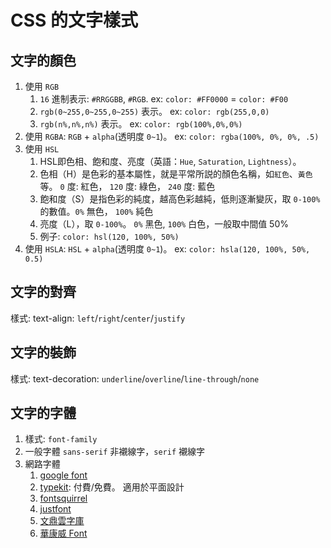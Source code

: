 # CSS 的文字樣式

## 文字的顏色

1. 使用 `RGB`
    1. `16` 進制表示: `#RRGGBB`, `#RGB`. ex: `color: #FF0000` = `color: #F00`
    2. `rgb(0~255,0~255,0~255)` 表示。 ex: `color: rgb(255,0,0)`
    3. `rgb(n%,n%,n%)` 表示。 ex: `color: rgb(100%,0%,0%)`
2. 使用 `RGBA`: `RGB` + `alpha`(透明度 `0~1`)。 ex: `color: rgba(100%, 0%, 0%, .5)`
3. 使用 `HSL`
   1. HSL即色相、飽和度、亮度（英語：`Hue`, `Saturation`, `Lightness`）。
   2. 色相（H）是色彩的基本屬性，就是平常所説的顏色名稱，如`紅色`、`黃色`等。 `0` 度: 紅色， `120` 度: 綠色， `240`  度: 藍色
   3. 飽和度（S）是指色彩的純度，越高色彩越純，低則逐漸變灰，取 `0-100%` 的數值。`0%` 無色， `100%` 純色
   4. 亮度（L），取 `0-100%`。 `0%` 黑色, `100%` 白色，一般取中間值 50%
   5. 例子: `color: hsl(120, 100%, 50%)`
4. 使用 `HSLA`: `HSL` + `alpha`(透明度 `0~1`)。 ex: `color: hsla(120, 100%, 50%, 0.5)`

## 文字的對齊

樣式: text-align: `left`/`right`/`center`/`justify`

## 文字的裝飾

樣式: text-decoration: `underline`/`overline`/`line-through`/`none`

## 文字的字體

1. 樣式: `font-family`
2. 一般字體
   `sans-serif` 非襯線字，`serif` 襯線字
3. 網路字體
   1. [google font](https://fonts.google.com/)
   2. [typekit](https://typekit.com): 付費/免費。 適用於平面設計
   3. [fontsquirrel](https://www.fontsquirrel.com/)
   4. [justfont](https://www.justfont.com) 
   5. [文鼎雲字庫](https://www.ifontcloud.com/index/index.jsp)
   6. [華康威 Font](https://dfo.dynacw.com.tw/)
